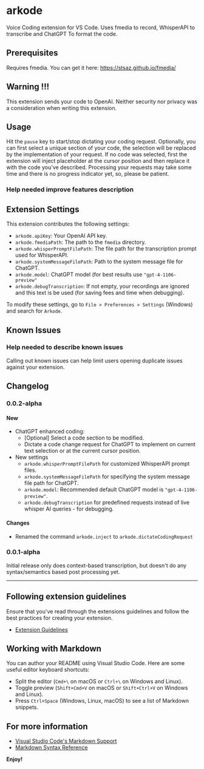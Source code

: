 # arkode

Voice Coding extension for VS Code.
Uses fmedia to record, WhisperAPI to transcribe and ChatGPT To format the code.

## Prerequisites

Requires fmedia. You can get it here: https://stsaz.github.io/fmedia/

## Warning !!!

This extension sends your code to OpenAI.
Neither security nor privacy was a consideration when writing this extension.

## Usage

Hit the `pause` key to start/stop dictating your coding request.
Optionally, you can first select a unique section of your code,
the selection will be replaced by the implementation of your request.
If no code was selected, first the extension will inject placeholder at the cursor position and then replace it with the code you've described.
Processing your requests may take some time and there is no progress indicator yet,
so, please be patient.

### Help needed improve features description

## Extension Settings

This extension contributes the following settings:

- `arkode.apiKey`: Your OpenAI API key.
- `arkode.fmediaPath`: The path to the `fmedia` directory.
- `arkode.whisperPromptFilePath`: The file path for the transcription prompt used for WhisperAPI.
- `arkode.systemMessageFilePath`: Path to the system message file for ChatGPT.
- `arkode.model`: ChatGPT model (for best results use `"gpt-4-1106-preview"`
- `arkode.debugTranscription`: If not empty, your recordings are ignored and this text is be used (for saving fees and time when debugging).

To modify these settings, go to `File > Preferences > Settings` (Windows) and search for `Arkode`.


## Known Issues

### Help needed to describe known issues

Calling out known issues can help limit users opening duplicate issues against your extension.

## Changelog

### 0.0.2-alpha

#### New
- ChatGPT enhanced coding:
  - [Optional] Select a code section to be modified.
  - Dictate a code change request for ChatGPT to implement on current text selection or at the current cursor position.
- New settings
  - `arkode.whisperPromptFilePath` for customized WhisperAPI prompt files.
  - `arkode.systemMessageFilePath` for specifying the system message file path for ChatGPT.
  - `arkode.model`: Recommended default ChatGPT model is `"gpt-4-1106-preview"`.
  - `arkode.debugTranscription` for predefined requests instead of live whisper AI queries - for debugging.
  
#### Changes
- Renamed the command `arkode.inject` to `arkode.dictateCodingRequest`

### 0.0.1-alpha

Initial release only does context-based transcription, but doesn't do any syntax/semantics based post processing yet.


---

## Following extension guidelines

Ensure that you've read through the extensions guidelines and follow the best practices for creating your extension.

* [Extension Guidelines](https://code.visualstudio.com/api/references/extension-guidelines)

## Working with Markdown

You can author your README using Visual Studio Code. Here are some useful editor keyboard shortcuts:

* Split the editor (`Cmd+\` on macOS or `Ctrl+\` on Windows and Linux).
* Toggle preview (`Shift+Cmd+V` on macOS or `Shift+Ctrl+V` on Windows and Linux).
* Press `Ctrl+Space` (Windows, Linux, macOS) to see a list of Markdown snippets.

## For more information

* [Visual Studio Code's Markdown Support](http://code.visualstudio.com/docs/languages/markdown)
* [Markdown Syntax Reference](https://help.github.com/articles/markdown-basics/)

**Enjoy!**
